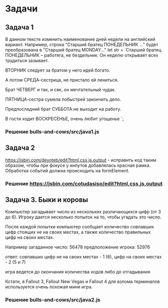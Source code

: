 # Задачи

## Задача 1

В данном тексте изменить наименование дней недели на английский вариант. Например, строка "Старший братец ПОНЕДЕЛЬНИК ..." будет преобразована в "Старший братец MONDAY..."
let str = `Старший братец ПОНЕДЕЛЬНИК –
работяга, не бездельник.
Он неделю открывает
всех трудиться зазывает.

ВТОРНИК следует за братом
у него идей богато.

А потом СРЕДА-сестрица,
не пристало ей лениться.

Брат ЧЕТВЕРГ и так, и сяк,
он мечтательный чудак.

ПЯТНИЦА-сестра сумела
побыстрей закончить дело.

Предпоследний брат СУББОТА
не выходит на работу.

В гости ходит ВОСКРЕСЕНЬЕ,
очень любит угощенье
`;

### Решение bulls-and-cows/src/java1.js

## Задача 2

https://jsbin.com/deyoteb/edit?html,css,js,output - исправить код таким образом, чтобы при фокусе у инпутов добавлялась красная рамка. Обработка событий должна происходить на formElement.

### Решение https://jsbin.com/cotudasiso/edit?html,css,js,output


## Задача 3. Быки и коровы

Компьютер загадывает число из нескольких различающихся цифр (от 3 до 6). Игроку дается несколько попыток на то, чтобы угадать это число.

После каждой попытки компьютер сообщает количество совпавших цифр стоящих не на своих местах, а также количество правильных цифр на своих местах.

Например загаданное число: 56478 предположение игрока: 52976

ответ: совпавших цифр не на своих местах - 1 (6), цифр на своих местах - 2 (5 и 7)

игра ведется до окончания количества ходов либо до отгадывания

Кстати, в Fallout 3, Fallout New Vegas и Fallout 4 для взлома терминалов используется очень похожая мини игра.

### Решение bulls-and-cows/src/java2.js
